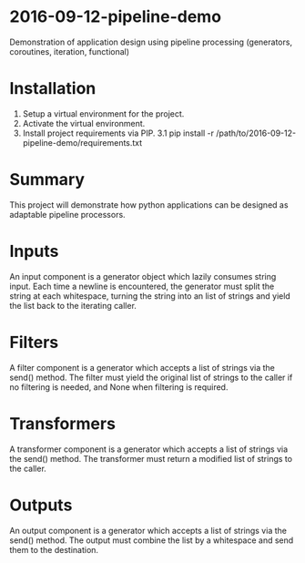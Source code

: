 # 2016-09-12-pipeline-demo
Demonstration of application design using pipeline processing (generators, coroutines, iteration, functional)

# Installation

1. Setup a virtual environment for the project.
2. Activate the virtual environment.
3. Install project requirements via PIP.
  3.1 pip install -r /path/to/2016-09-12-pipeline-demo/requirements.txt

# Summary

This project will demonstrate how python applications can be designed as adaptable pipeline processors.

# Inputs

An input component is a generator object which lazily consumes string input. Each time a newline is encountered,
the generator must split the string at each whitespace, turning the string into an list of strings and yield
the list back to the iterating caller.

# Filters

A filter component is a generator which accepts a list of strings via the send() method. The filter must
yield the original list of strings to the caller if no filtering is needed, and None when filtering is required.

# Transformers

A transformer component is a generator which accepts a list of strings via the send() method. The transformer
must return a modified list of strings to the caller.

# Outputs

An output component is a generator which accepts a list of strings via the send() method. The output must
combine the list by a whitespace and send them to the destination.
